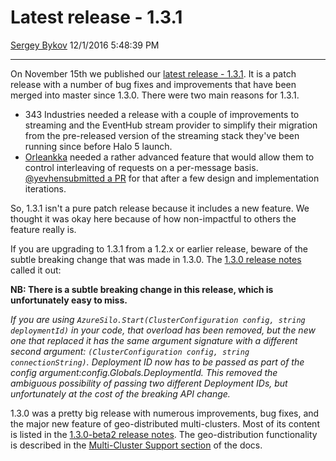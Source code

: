 Latest release - 1.3.1
======================

[Sergey Bykov](https://github.com/sergeybykov)
12/1/2016 5:48:39 PM

* * * * *

On November 15th we published our [latest release - 1.3.1](https://github.com/dotnet/orleans/releases/tag/v1.3.1).
It is a patch release with a number of bug fixes and improvements that have been merged into master since 1.3.0.
There were two main reasons for 1.3.1.

- 343 Industries needed a release with a couple of improvements to streaming and the EventHub stream provider to simplify their migration from the pre-released version of the streaming stack they've been running since before Halo 5 launch.
- [Orleankka](https://github.com/OrleansContrib/Orleankka) needed a rather advanced feature that would allow them to control interleaving of requests on a per-message basis.
[@yevhen](https://github.com/yevhen)[submitted a PR](https://github.com/dotnet/orleans/pull/2246) for that after a few design and implementation iterations.

So, 1.3.1 isn't a pure patch release because it includes a new feature.
We thought it was okay here because of how non-impactful to others the feature really is.

If you are upgrading to 1.3.1 from a 1.2.x or earlier release, beware of the subtle breaking change that was made in 1.3.0.
The [1.3.0 release notes](https://github.com/dotnet/orleans/releases/tag/v1.3.0) called it out:

**NB: There is a subtle breaking change in this release, which is
unfortunately easy to miss.**

*If you are using `AzureSilo.Start(ClusterConfiguration config, string deploymentId)` in your code, that overload has been removed, but the new one that replaced it has the same argument signature with a different
second argument: `(ClusterConfiguration config, string connectionString)`.
Deployment ID now has to be passed as part of the config argument:config.Globals.DeploymentId.
This removed the ambiguous possibility of passing two different Deployment IDs, but unfortunately at the cost of the breaking API change.*

1.3.0 was a pretty big release with numerous improvements, bug fixes, and the major new feature of geo-distributed multi-clusters.
Most of its content is listed in the [1.3.0-beta2 release notes](https://github.com/dotnet/orleans/releases/tag/v1.3.0-beta2).
The geo-distribution functionality is described in the [Multi-Cluster Support section](~/docs/hosting/deployment/multi-cluster_support/Overview.md) of the docs.
